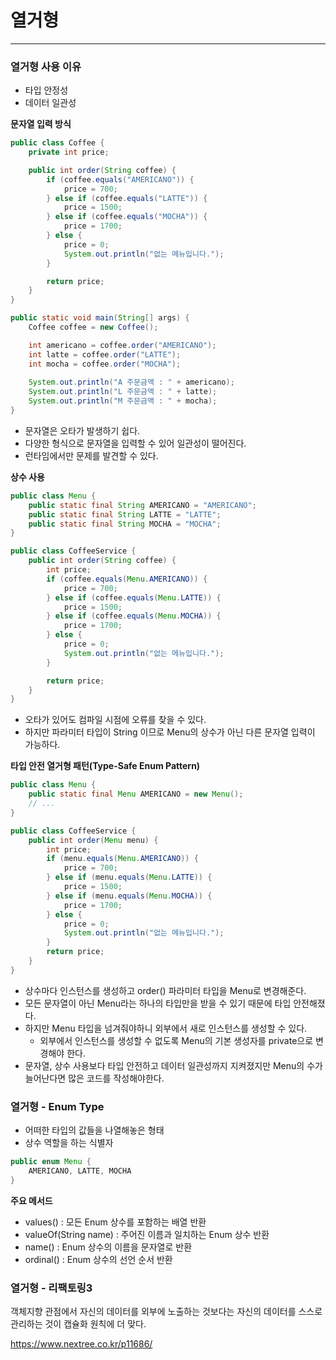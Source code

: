 # 열거형

---

### 열거형 사용 이유
- 타입 안정성
- 데이터 일관성


**문자열 입력 방식**
```java
public class Coffee {
    private int price;

    public int order(String coffee) {
        if (coffee.equals("AMERICANO")) {
            price = 700;
        } else if (coffee.equals("LATTE")) {
            price = 1500;
        } else if (coffee.equals("MOCHA")) {
            price = 1700;
        } else {
            price = 0;
            System.out.println("없는 메뉴입니다.");
        }

        return price;
    }
}

public static void main(String[] args) {
    Coffee coffee = new Coffee();

    int americano = coffee.order("AMERICANO");
    int latte = coffee.order("LATTE");
    int mocha = coffee.order("MOCHA");
    
    System.out.println("A 주문금액 : " + americano);
    System.out.println("L 주문금액 : " + latte);
    System.out.println("M 주문금액 : " + mocha);
}
```
- 문자열은 오타가 발생하기 쉽다.
- 다양한 형식으로 문자열을 입력할 수 있어 일관성이 떨어진다.
- 런타임에서만 문제를 발견할 수 있다.

**상수 사용**
```java
public class Menu {
    public static final String AMERICANO = "AMERICANO";
    public static final String LATTE = "LATTE";
    public static final String MOCHA = "MOCHA";
}

public class CoffeeService {
    public int order(String coffee) {
        int price;
        if (coffee.equals(Menu.AMERICANO)) {
            price = 700;
        } else if (coffee.equals(Menu.LATTE)) {
            price = 1500;
        } else if (coffee.equals(Menu.MOCHA)) {
            price = 1700;
        } else {
            price = 0;
            System.out.println("없는 메뉴입니다.");
        }

        return price;
    }
}
```
- 오타가 있어도 컴파일 시점에 오류를 찾을 수 있다.
- 하지만 파라미터 타입이 String 이므로 Menu의 상수가 아닌 다른 문자열 입력이 가능하다.

**타입 안전 열거형 패턴(Type-Safe Enum Pattern)**
```java
public class Menu {
    public static final Menu AMERICANO = new Menu();
    // ...
}

public class CoffeeService {
    public int order(Menu menu) {
        int price;
        if (menu.equals(Menu.AMERICANO)) {
            price = 700;
        } else if (menu.equals(Menu.LATTE)) {
            price = 1500;
        } else if (menu.equals(Menu.MOCHA)) {
            price = 1700;
        } else {
            price = 0;
            System.out.println("없는 메뉴입니다.");
        }
        return price;
    }
}
```
- 상수마다 인스턴스를 생성하고 order() 파라미터 타입을 Menu로 변경해준다.
- 모든 문자열이 아닌 Menu라는 하나의 타입만을 받을 수 있기 때문에 타입 안전해졌다.
- 하지만 Menu 타입을 넘겨줘야하니 외부에서 새로 인스턴스를 생성할 수 있다.
  - 외부에서 인스턴스를 생성할 수 없도록 Menu의 기본 생성자를 private으로 변경해야 한다.
- 문자열, 상수 사용보다 타입 안전하고 데이터 일관성까지 지켜졌지만 Menu의 수가 늘어난다면 많은 코드를 작성해야한다.

### 열거형 - Enum Type
- 어떠한 타입의 값들을 나열해놓은 형태
- 상수 역할을 하는 식별자
```java
public enum Menu {
    AMERICANO, LATTE, MOCHA
}
```

**주요 메서드**
- values() : 모든 Enum 상수를 포함하는 배열 반환
- valueOf(String name) : 주어진 이름과 일치하는 Enum 상수 반환
- name() : Enum 상수의 이름을 문자열로 반환
- ordinal() : Enum 상수의 선언 순서 반환

### 열거형 - 리팩토링3
객체지향 관점에서 자신의 데이터를 외부에 노출하는 것보다는 자신의 데이터를 스스로 관리하는 것이 캡슐화 원칙에 더 맞다.


https://www.nextree.co.kr/p11686/